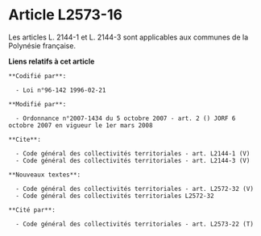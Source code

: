 # Article L2573-16

Les articles L. 2144-1 et L. 2144-3 sont applicables aux communes de la Polynésie française.

**Liens relatifs à cet article**

	**Codifié par**:

	  - Loi n°96-142 1996-02-21

	**Modifié par**:

	  - Ordonnance n°2007-1434 du 5 octobre 2007 - art. 2 () JORF 6 octobre 2007 en vigueur le 1er mars 2008

	**Cite**:

	  - Code général des collectivités territoriales - art. L2144-1 (V)
	  - Code général des collectivités territoriales - art. L2144-3 (V)

	**Nouveaux textes**:

	  - Code général des collectivités territoriales - art. L2572-32 (V)
	  - Code général des collectivités territoriales L2572-32

	**Cité par**:

	  - Code général des collectivités territoriales - art. L2573-22 (T)
